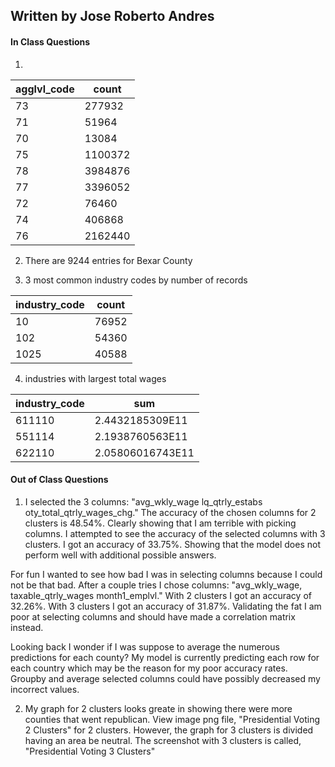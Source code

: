 ## Written by Jose Roberto Andres

#### In Class Questions

1.
 
|agglvl_code|  count|
| -- | -- |
|         73| 277932|
|         71|  51964|
|         70|  13084|
|         75|1100372|
|         78|3984876|
|         77|3396052|
|         72|  76460|
|         74| 406868|
|         76|2162440|

2. There are 9244 entries for Bexar County

3. 3 most common industry codes by number of records 

|industry_code|count|
| -- | -- |
|           10|76952|
|          102|54360|
|         1025|40588|

4. industries with largest total wages

|industry_code|             sum|
| -- | -- |
|       611110| 2.4432185309E11|
|       551114| 2.1938760563E11|
|       622110|2.05806016743E11|

#### Out of Class Questions

1. I selected the 3 columns: "avg_wkly_wage lq_qtrly_estabs oty_total_qtrly_wages_chg." The accuracy of the chosen columns for 2 clusters is 48.54%. Clearly showing that I am terrible with picking columns. I attempted to see the accuracy of the selected columns with 3 clusters. I got an accuracy of 33.75%. Showing that the model does not perform well with additional possible answers.

For fun I wanted to see how bad I was in selecting columns because I could not be that bad. After a couple tries I chose columns: "avg_wkly_wage, taxable_qtrly_wages month1_emplvl." With 2 clusters I got an accuracy of 32.26%. With 3 clusters I got an accuracy of 31.87%. Validating the fat I am poor at selecting columns and should have made a correlation matrix instead.

Looking back I wonder if I was suppose to average the numerous predictions for each county? My model is currently predicting each row for each country which may be the reason for my poor accuracy rates. Groupby and average selected columns could have possibly decreased my incorrect values.

2. My graph for 2 clusters looks greate in showing there were more counties that went republican. View image png file, "Presidential Voting 2 Clusters" for 2 clusters. However, the graph for 3 clusters is divided having an area be neutral. The screenshot with 3 clusters is called, "Presidential Voting 3 Clusters"


